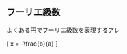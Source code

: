 <head>
    <script type="text/x-mathjax-config">
    MathJax.Hub.Config({
    tex2jax: {
        inlineMath: [['$','$'], ['\\(','\\)']],
        processEscapes: true
    },
    CommonHTML: { matchFontHeight: false },
    displayAlign: "left",
    displayIndent: "2em"
    });
    </script>
    <script src='https://cdnjs.cloudflare.com/ajax/libs/mathjax/2.7.5/MathJax.js?config=TeX-MML-AM_CHTML' async></script>
</head>

## フーリエ級数
よくある円でフーリエ級数を表現するアレ
<canvas data-processing-sources="./fourier_series.pde"></canvas>

\[
x = -\frac{b}{a}
\]

<script src="../processing.min.js"></script>